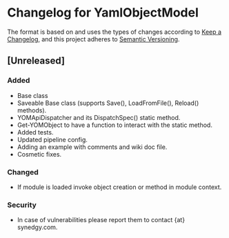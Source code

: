 # Changelog for YamlObjectModel

The format is based on and uses the types of changes according to [Keep a Changelog](https://keepachangelog.com/en/1.0.0/),
and this project adheres to [Semantic Versioning](https://semver.org/spec/v2.0.0.html).

## [Unreleased]

### Added

- Base class
- Saveable Base class (supports Save(), LoadFromFile(), Reload() methods).
- YOMApiDispatcher and its DispatchSpec() static method.
- Get-YOMObject to have a function to interact with the static method.
- Added tests.
- Updated pipeline config.
- Adding an example with comments and wiki doc file.
- Cosmetic fixes.

### Changed

- If module is loaded invoke object creation or method in module context.
### Security

- In case of vulnerabilities please report them to contact {at} synedgy.com.
